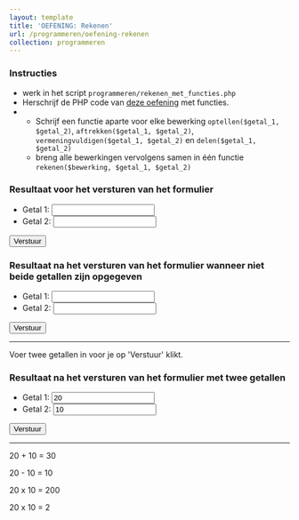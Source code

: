 ```yaml
---
layout: template
title: 'OEFENING: Rekenen'
url: /programmeren/oefening-rekenen
collection: programmeren
---
```

<div class="highlight">
    <h3>Instructies</h3>
    <ul>
        <li>werk in het script <code>programmeren/rekenen_met_functies.php</code></li>
        <li>Herschrijf de PHP code van <a href="/dynamische-webtechnieken/programmeren/oefening-rekenen">deze oefening</a> met functies.</li>
        <li>
            <ul>
            <li>Schrijf een functie aparte voor elke bewerking <code>optellen($getal_1, $getal_2)</code>, <code>aftrekken($getal_1, $getal_2)</code>, <code>vermeningvuldigen($getal_1, $getal_2)</code> en <code>delen($getal_1, $getal_2)</code></li>
            <li>breng alle bewerkingen vervolgens samen in één functie <code>rekenen($bewerking, $getal_1, $getal_2)</code></li>
            </ul>
        </li>            
    </ul>
</div>

### Resultaat voor het versturen van het formulier
<div class="shadow result">
    <form>
    <ul>
    <li>Getal 1: <input type="number" /></li>
    <li>Getal 2: <input type="number" /></li>
    </ul>
    <input type="submit" value="Verstuur" />
    </form>
</div>

### Resultaat na het versturen van het formulier wanneer niet beide getallen zijn opgegeven
<div class="shadow result">
    <form>
    <ul>
    <li>Getal 1: <input type="number" value="" /></li>
    <li>Getal 2: <input type="number" value="" /></li>
    </ul>
    <input type="submit" value="Verstuur" />
    </form>
    <hr />
    <p>Voer twee getallen in voor je op 'Verstuur' klikt.</p>
</div>

### Resultaat na het versturen van het formulier met twee getallen
<div class="shadow result">
    <form>
    <ul>
    <li>Getal 1: <input type="number" value="20" /></li>
    <li>Getal 2: <input type="number" value="10" /></li>
    </ul>
    <input type="submit" value="Verstuur" />
    </form>
    <hr />
    <p>20 + 10 = 30</p>
    <p>20 - 10 = 10</p>
    <p>20 x 10 = 200</p>
    <p>20 x 10 = 2</p>
</div>